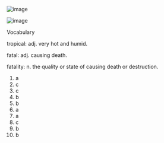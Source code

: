 ![image](https://github.com/jeuneseven/ReadingNotes/assets/8426758/908fdda0-1f61-4972-9fcd-80df42e57da1)

![image](https://github.com/jeuneseven/ReadingNotes/assets/8426758/e862f8f1-115c-441b-a3f4-ebb047d8bd90)

Vocabulary

tropical: adj. very hot and humid.

fatal:  adj. causing death.

fatality: n. the quality or state of causing death or destruction.

1. a
2. c
3. c
4. b
5. b
6. a
7. a
8. c
9. b
10. b
